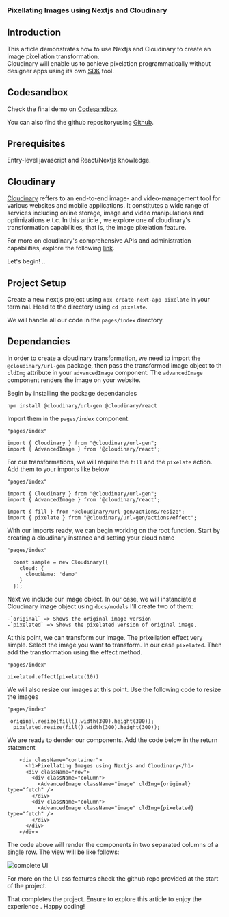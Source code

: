 ### Pixellating Images using Nextjs and Cloudinary

## Introduction

This article demonstrates how to use Nextjs and Cloudinary to create an image pixellation transformation.  
Cloudinary will enable us to achieve pixelation programmatically without designer apps using its own [SDK](https://cloudinary.com/documentation/cloudinary_sdks)  tool.

## Codesandbox

Check the final demo on [Codesandbox](/).
<CodeSandbox
title="mergevideos"
id=" "
/>

You can also find  the github repositoryusing [Github](/).

## Prerequisites

Entry-level javascript and React/Nextjs knowledge.


## Cloudinary

[Cloudinary](https://cloudinary.com/?ap=em)  reffers to  an end-to-end image- and video-management tool for various websites and mobile applications. It constitutes a wide range of services including online storage, image and video manipulations and optimizations e.t.c.
In this article , we explore one of cloudinary's transformation capabilities, that is, the image pixelation feature. 

For more on cloudinary's comprehensive APIs and administration capabilities, explore the following [link](https://cloudinary.com/documentation/react_image_transformations).

Let's begin!
..
## Project Setup

Create a new nextjs project using `npx create-next-app pixelate`  in your terminal.
Head to the directory using `cd pixelate`.

We will handle all our code in the `pages/index` directory. 

## Dependancies

In order to create a cloudinary transformation, we need to import the `@cloudinary/url-gen` package, then pass the transformed image object to th `cldImg` attribute in your `advancedImage` component. The `advancedImage` component renders the image on your website.

Begin by installing the package dependancies

```
npm install @cloudinary/url-gen @cloudinary/react
```

Import them in the `pages/index` component. 

```
"pages/index"

import { Cloudinary } from "@cloudinary/url-gen";
import { AdvancedImage } from '@cloudinary/react';
```
For our transformations, we will require the `fill` and the `pixelate` action. Add them to your imports like below

```
"pages/index"

import { Cloudinary } from "@cloudinary/url-gen";
import { AdvancedImage } from '@cloudinary/react';

import { fill } from "@cloudinary/url-gen/actions/resize";
import { pixelate } from "@cloudinary/url-gen/actions/effect";

```

With our imports ready, we can begin working on the root function. 
Start by creating a cloudinary instance and setting your cloud name

```
"pages/index"

  const sample = new Cloudinary({
    cloud: {
      cloudName: 'demo'
    }
  });

```

Next we include our image object. In our case, we will instanciate a Cloudinary image object using `docs/models`
I'll create two of them: 

    -`original` => Shows the original image version
    -`pixelated` => Shows the pixelated version of original image.


At this point, we can transform our image.  The prixellation effect very simple. Select the image you want to transform. In our case `pixelated`. Then add the transformation using the effect method. 

```
"pages/index"

pixelated.effect(pixelate(10))
```

We will also resize our images at this point. Use the following code to resize the images

```
"pages/index"

 original.resize(fill().width(300).height(300));
  pixelated.resize(fill().width(300).height(300));
```

We are ready to dender our components.
Add the code below in the return statement

```
    <div className="container">
      <h1>Pixellating Images using Nextjs and Cloudinary</h1>
      <div className="row">
        <div className="column">
          <AdvancedImage className="image" cldImg={original} type="fetch" />
        </div>
        <div className="column">
          <AdvancedImage className="image" cldImg={pixelated} type="fetch" />
        </div>
      </div>
    </div>
```

The code above will render the components in two separated columns of a single row. The view will be like follows:

![complete UI](https://res.cloudinary.com/dogjmmett/image/upload/v1648544697/sample_s6vdnz.png "complete UI")

For more on the UI css features check the github repo provided at the start of the project. 

That completes the project. Ensure to explore this article to enjoy the experience . 
Happy coding!